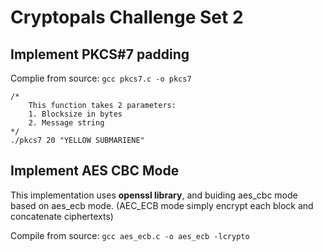 # Cryptopals Challenge Set 2

## Implement PKCS#7 padding

Complie from source: `gcc pkcs7.c -o pkcs7`
```
/*
	This function takes 2 parameters:
	1. Blocksize in bytes
	2. Message string
*/
./pkcs7 20 "YELLOW SUBMARIENE"
```

## Implement AES CBC Mode

This implementation uses **openssl library**, and buiding aes\_cbc mode based on aes\_ecb mode. (AEC\_ECB mode simply encrypt each block and concatenate ciphertexts)

Compile from source: `gcc aes_ecb.c -o aes_ecb -lcrypto`
